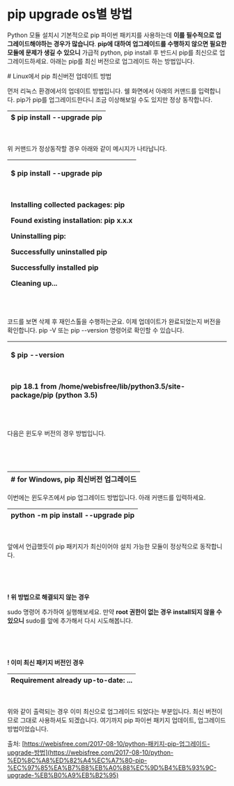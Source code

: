 # pip upgrade os별 방법



Python 모듈 설치시 기본적으로 pip 파이썬 패키지를 사용하는데 **이를 필수적으로 업그레이드해야하는 경우가 많습니다**. **pip에 대하여 업그레이드를 수행하지 않으면 필요한 모듈에 문제가 생길 수 있으니** 가급적 python, pip install 후 반드시 pip를 최신으로 업그레이드하세요. 아래는 pip를 최신 버전으로 업그레이드 하는 방법입니다.

​\# Linux에서 pip 최신버전 업데이트 방법

먼저 리눅스 환경에서의 업데이트 방법입니다. 쉘 화면에서 아래의 커맨드를 입력합니다. pip가 pip를 업그레이드한다니 조금 이상해보일 수도 있지만 정상 동작합니다.

| $ pip install --upgrade pip |
| :--- |


​

위 커맨드가 정상동작할 경우 아래와 같이 메시지가 나타납니다.

<table>
  <thead>
    <tr>
      <th style="text-align:left">
        <p>$ pip install --upgrade pip</p>
        <p>&#x200B;</p>
        <p>Installing collected packages: pip</p>
        <p>Found existing installation: pip x.x.x</p>
        <p>Uninstalling pip:</p>
        <p>Successfully uninstalled pip</p>
        <p>Successfully installed pip</p>
        <p>Cleaning up...</p>
      </th>
    </tr>
  </thead>
  <tbody></tbody>
</table>

​

코드를 보면 삭제 후 재인스톨을 수행하는군요. 이제 업데이트가 완료되었는지 버전을 확인합니다. pip -V 또는 pip --version 명령어로 확인할 수 있습니다.

<table>
  <thead>
    <tr>
      <th style="text-align:left">
        <p>$ pip --version</p>
        <p>&#x200B;</p>
        <p>pip 18.1 from /home/webisfree/lib/python3.5/site-package/pip (python 3.5)</p>
      </th>
    </tr>
  </thead>
  <tbody></tbody>
</table>

​

다음은 윈도우 버전의 경우 방법입니다.

​

​



| \# for Windows, pip 최신버전 업그레이드 |
| :--- |


이번에는 윈도우즈에서 pip 업그레이드 방법입니다. 아래 커맨드를 입력하세요.

| python -m pip install --upgrade pip |
| :--- |


​

앞에서 언급했듯이 pip 패키지가 최신이어야 설치 가능한 모듈이 정상적으로 동작합니다.

​

​

**! 위 방법으로 해결되지 않는 경우**

sudo 명령어 추가하여 실행해보세요. 만약 **root 권한이 없는 경우 install되지 않을 수 있으니** sudo를 앞에 추가해서 다시 시도해봅니다.

​

​

**! 이미 최신 패키지 버전인 경우**

| Requirement already up-to-date: ... |
| :--- |


​

위와 같이 출력되는 경우 이미 최신으로 업그레이드 되었다는 부분입니다. 최신 버전이므로 그대로 사용하셔도 되겠습니다. 여기까지 pip 파이썬 패키지 업데이트, 업그레이드 방법이었습니다.



출처: [https://webisfree.com/2017-08-10/python-패키지-pip-업그레이드-upgrade-방법](https://webisfree.com/2017-08-10/python-%ED%8C%A8%ED%82%A4%EC%A7%80-pip-%EC%97%85%EA%B7%B8%EB%A0%88%EC%9D%B4%EB%93%9C-upgrade-%EB%B0%A9%EB%B2%95)

